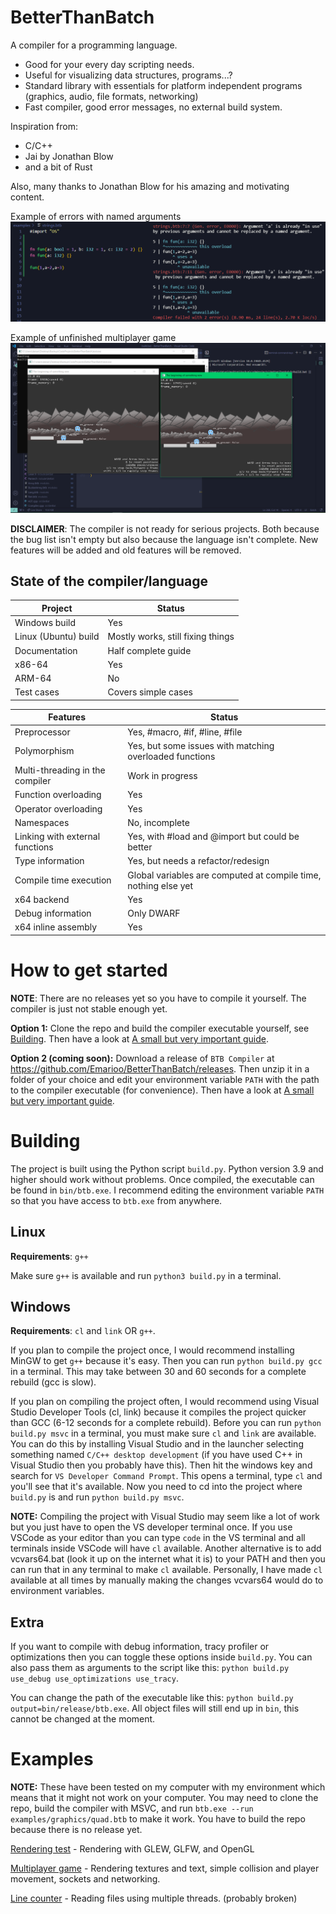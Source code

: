 # BetterThanBatch
A compiler for a programming language.

- Good for your every day scripting needs.
- Useful for visualizing data structures, programs...?
- Standard library with essentials for platform independent programs (graphics, audio, file formats, networking)
- Fast compiler, good error messages, no external build system.

Inspiration from:
- C/C++
- Jai by Jonathan Blow
- and a bit of Rust

Also, many thanks to Jonathan Blow for his amazing and motivating content.

Example of errors with named arguments
![](/docs/img/err-named-arg.png)

Example of unfinished multiplayer game
![](/docs/img/game_blobs_0.png)

**DISCLAIMER**: The compiler is not ready for serious projects. Both because the bug list isn't empty but also because the language isn't complete. New features will be added and old features will be removed.

## State of the compiler/language
|Project|Status|
|-|-|
|Windows build|Yes|
|Linux (Ubuntu) build|Mostly works, still fixing things|
|Documentation|Half complete guide|
|x86-64|Yes|
|ARM-64|No|
|Test cases|Covers simple cases|

|Features|Status|
|-|-|
|Preprocessor|Yes, #macro, #if, #line, #file|
|Polymorphism|Yes, but some issues with matching overloaded functions|
|Multi-threading in the compiler|Work in progress|
|Function overloading|Yes|
|Operator overloading|Yes|
|Namespaces|No, incomplete|
|Linking with external functions|Yes, with #load and @import but could be better|
|Type information|Yes, but needs a refactor/redesign|
|Compile time execution|Global variables are computed at compile time, nothing else yet|
|x64 backend|Yes|
|Debug information|Only DWARF|
|x64 inline assembly|Yes|

# How to get started
**NOTE**: There are no releases yet so you have to compile it yourself. The compiler is just not stable enough yet.

**Option 1:** Clone the repo and build the compiler executable yourself, see [Building](#building). Then have a look at [A small but very important guide](/docs/guide/00-Introduction.md).

**Option 2 (coming soon):** Download a release of `BTB Compiler` at https://github.com/Emarioo/BetterThanBatch/releases. Then unzip it in a folder of your choice and edit your environment variable `PATH` with the path to the compiler executable (for convenience). Then have a look at [A small but very important guide](/docs/guide/00-Introduction.md).

<!-- TODO: Swap option 1 and 2 so that download release is first option, the recommended option. Compiling project is first option right now because there are no releases -->

# Building
The project is built using the Python script `build.py`. Python version 3.9 and higher should work without problems. Once compiled, the executable can be found in `bin/btb.exe`. I recommend editing the environment variable `PATH` so that you have access to `btb.exe` from anywhere.

## Linux
**Requirements**: `g++`

Make sure `g++` is available and run `python3 build.py` in a terminal.

## Windows
**Requirements**: `cl` and `link` OR `g++`.

If you plan to compile the project once, I would recommend installing MinGW to get `g++` because it's easy. Then you can run `python build.py gcc` in a terminal. This may take between 30 and 60 seconds for a complete rebuild (gcc is slow).

If you plan on compiling the project often, I would recommend using Visual Studio Developer Tools (cl, link) because it compiles the project quicker than GCC (6-12 seconds for a complete rebuild). Before you can run `python build.py msvc` in a terminal, you must make sure `cl` and `link` are available. You can do this by installing Visual Studio and in the launcher selecting something named `C/C++ desktop development` (if you have used C++ in Visual Studio then you probably have this). Then hit the windows key and search for `VS Developer Command Prompt`. This opens a terminal, type `cl` and you'll see that it's available. Now you need to cd into the project where `build.py` is and run `python build.py msvc`.

**NOTE:** Compiling the project with Visual Studio may seem like a lot of work but you just have to open the VS developer terminal once. If you use VSCode as your editor than you can type `code` in the VS terminal and all terminals inside VSCode will have `cl` available. Another alternative is to add vcvars64.bat (look it up on the internet what it is) to your PATH and then you can run that in any terminal to make `cl` available. Personally, I have made `cl` available at all times by manually making the changes vcvars64 would do to environment variables.

## Extra
If you want to compile with debug information, tracy profiler or optimizations then you can toggle these options inside `build.py`. You can also pass them as arguments to the script like this: `python build.py use_debug use_optimizations use_tracy`.

You can change the path of the executable like this: `python build.py output=bin/release/btb.exe`.
All object files will still end up in `bin`, this cannot be changed at the moment.

# Examples
**NOTE:** These have been tested on my computer with my environment which means that it might not work on your computer. You may need to clone the repo, build the compiler with MSVC, and run `btb.exe --run examples/graphics/quad.btb` to make it work. You have to build the repo because there is no release yet.

[Rendering test](/examples/graphics/quad.btb) - Rendering with GLEW, GLFW, and OpenGL

[Multiplayer game](/examples/graphics/game.btb) - Rendering textures and text, simple collision and player movement, sockets and networking.

[Line counter](/examples/linecounter.btb) - Reading files using multiple threads. (probably broken)

<!-- incomplete [Binary viewer](/examples/binary_viewer/main.btb) parsing/reading binary files, lexing -->

